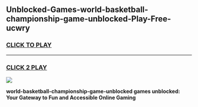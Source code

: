 
## Unblocked-Games-world-basketball-championship-game-unblocked-Play-Free-ucwry
<h3>
<a href="https://premium76.site?title=world-basketball-championship-game-unblocked&ref=19M">CLICK TO PLAY</a></h3>
<hr>

<h3>
<a href="https://premium76.site?title=world-basketball-championship-game-unblocked&ref=19M">CLICK 2 PLAY</a>
  
</h3>

<a href="https://premium76.site?title=world-basketball-championship-game-unblocked&ref=19M"><img src="https://clearcache.store/games.png"></a>


**world-basketball-championship-game-unblocked games unblocked: Your Gateway to Fun and Accessible Online Gaming**
